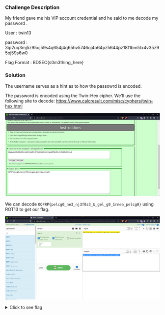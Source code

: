 ### Challenge Description

My friend gave me his VIP account credential and he said to me decode my password .

User : twin13

password : 3ip2uq3mj5z95oj59s4q654j4q65hv5746oj4o64pz5644pz18f1bm5tx4v35z95oj59s6w0

Flag Format : BDSEC{s0m3thing_here}

### Solution

The username serves as a hint as to how the passowrd is encoded. 

The password is encoded using the Twin-Hex cipher. We'll use the following site to decode: https://www.calcresult.com/misc/cyphers/twin-hex.html

![The image shows the website calcresult.com and the results we got from decoding the password. https://www.calcresult.com/misc/cyphers/twin-hex.html also gives an explanation of the Twin-Hex cipher.](img/twin-hex.png)

We can decode `OQFRP{pelcg0_ne3_nj3f0z3_&_gel_g0_1rnea_pelcg0}` using ROT13 to get our flag.

![The image shows cyberchef.org and the resulting output after decoding our text using ROT13.](img/rot13.png)

<details>
  <summary>Click to see flag</summary> 
  
    BDSEC{crypt0_ar3_aw3s0m3_&_try_t0_1earn_crypt0} 

</details>